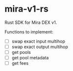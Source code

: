 # mira-v1-rs

Rust SDK for Mira DEX v1.

Functions to implement:
- [ ] swap exact input multihop
- [ ] swap exact output multihop
- [ ] get pools
- [ ] get pool metadata
- [ ] get fees
